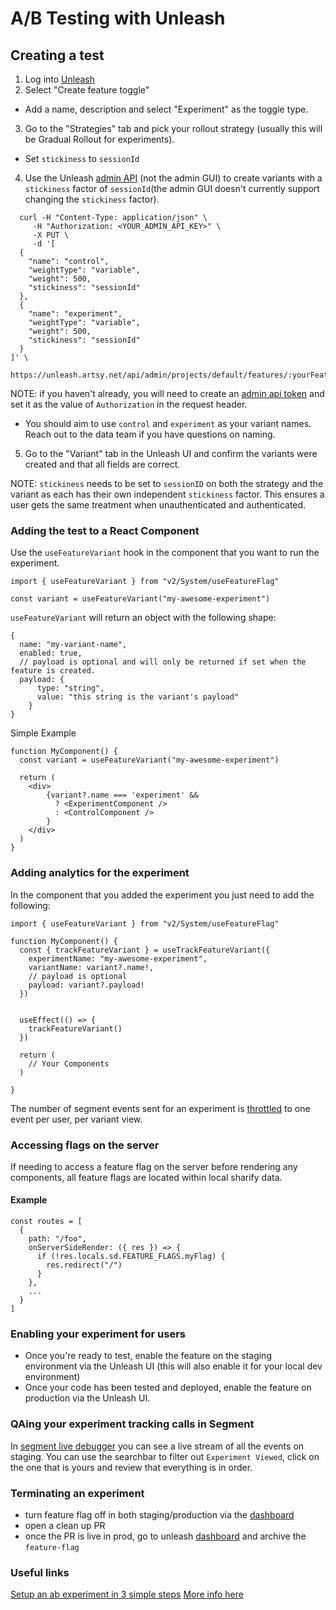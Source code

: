 # A/B Testing with Unleash

## Creating a test

1. Log into [Unleash](https://unleash.artsy.net)
2. Select "Create feature toggle"

- Add a name, description and select "Experiment" as the toggle type.

3. Go to the "Strategies" tab and pick your rollout strategy (usually this will be Gradual Rollout for experiments).

- Set `stickiness` to `sessionId`

4. Use the Unleash [admin API](https://docs.getunleash.io/api/admin/feature-toggles-v2) (not the admin GUI) to create variants with a `stickiness` factor of `sessionId`(the admin GUI doesn't currently support changing the `stickiness` factor).

```
  curl -H "Content-Type: application/json" \
     -H "Authorization: <YOUR_ADMIN_API_KEY>" \
     -X PUT \
     -d '[
  {
    "name": "control",
    "weightType": "variable",
    "weight": 500,
	"stickiness": "sessionId"
  },
  {
    "name": "experiment",
    "weightType": "variable",
    "weight": 500,
    "stickiness": "sessionId"
  }
]' \
     https://unleash.artsy.net/api/admin/projects/default/features/:yourFeaturesName/variants
```

NOTE: if you haven't already, you will need to create an [admin api token](https://docs.getunleash.io/user_guide/api-token) and set it as the value of `Authorization` in the request header.

- You should aim to use `control` and `experiment` as your variant names. Reach out to the data team if you have questions on naming.

5. Go to the "Variant" tab in the Unleash UI and confirm the variants were created and that all fields are correct.

NOTE: `stickiness` needs to be set to `sessionID` on both the strategy and the variant as each has their own independent `stickiness` factor. This ensures a user gets the same treatment when unauthenticated and authenticated.

### Adding the test to a React Component

Use the `useFeatureVariant` hook in the component that you want to run the experiment.

```tsx
import { useFeatureVariant } from "v2/System/useFeatureFlag"

const variant = useFeatureVariant("my-awesome-experiment")
```

`useFeatureVariant` will return an object with the following shape:

```tsx
{
  name: "my-variant-name",
  enabled: true,
  // payload is optional and will only be returned if set when the feature is created.
  payload: {
      type: "string",
      value: "this string is the variant's payload"
    }
}
```

Simple Example

```tsx
function MyComponent() {
  const variant = useFeatureVariant("my-awesome-experiment")

  return (
    <div>
        {variant?.name === 'experiment' &&
          ? <ExperimentComponent />
          : <ControlComponent />
        }
    </div>
  )
}
```

### Adding analytics for the experiment

In the component that you added the experiment you just need to add the following:

```tsx
import { useFeatureVariant } from "v2/System/useFeatureFlag"

function MyComponent() {
  const { trackFeatureVariant } = useTrackFeatureVariant({
    experimentName: "my-awesome-experiment",
    variantName: variant?.name!,
    // payload is optional
    payload: variant?.payload!
  })


  useEffect(() => {
    trackFeatureVariant()
  })

  return (
    // Your Components
  )

}
```

The number of segment events sent for an experiment is [throttled](https://github.com/artsy/force/blob/main/src/v2/System/useFeatureFlag.tsx#L65) to one event per user, per variant view.

### Accessing flags on the server

If needing to access a feature flag on the server before rendering any components, all feature flags are located within local sharify data.

#### Example

```tsx
const routes = [
  {
    path: "/foo",
    onServerSideRender: ({ res }) => {
      if (!res.locals.sd.FEATURE_FLAGS.myFlag) {
        res.redirect("/")
      }
    },
    ...
  }
]
```

### Enabling your experiment for users

- Once you're ready to test, enable the feature on the staging environment via the Unleash UI (this will also enable it for your local dev environment)
- Once your code has been tested and deployed, enable the feature on production via the Unleash UI.

### QAing your experiment tracking calls in Segment

In [segment live debugger](https://app.segment.com/artsy-engineering/sources/force-staging/debugger) you can see a live stream of all the events on staging. You can use the searchbar to filter out `Experiment Viewed`, click on the one that is yours and review that everything is in order.

### Terminating an experiment

- turn feature flag off in both staging/production via the [dashboard](https://unleash.artsy.net/projects/default)
- open a clean up PR
- once the PR is live in prod, go to unleash [dashboard](https://unleash.artsy.net/projects/default/) and archive the `feature-flag`

### Useful links

[Setup an ab experiment in 3 simple steps](https://www.getunleash.io/blog/a-b-n-experiments-in-3-simple-steps)
[More info here](https://docs.getunleash.io/advanced/toggle_variants#what-are-variants)
